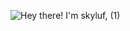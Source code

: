 ![Hey there! I'm skyluf, (1)](https://user-images.githubusercontent.com/96982940/149945544-46d8899c-474d-4a2e-b1b5-b7a0256d73bd.gif)
